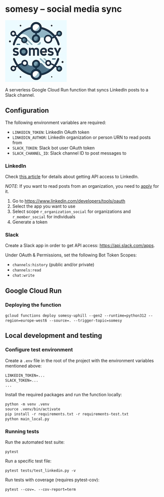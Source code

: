 # somesy – social media sync

![somesy](logo/somesy_200px.jpg)

A serverless Google Cloud Run function that syncs LinkedIn posts to a Slack channel.

## Configuration

The following environment variables are required:

- `LINKEDIN_TOKEN`: LinkedIn OAuth token
- `LINKEDIN_AUTHOR`: LinkedIn organization or person URN to read posts from
- `SLACK_TOKEN`: Slack bot user OAuth token
- `SLACK_CHANNEL_ID`: Slack channel ID to post messages to

### LinkedIn

Check [this article](https://learn.microsoft.com/en-us/linkedin/shared/authentication/getting-access) for details about
getting API access to LinkedIn.

*NOTE*: If you want to read posts from an organization, you need
to [apply](https://learn.microsoft.com/en-us/linkedin/shared/authentication/getting-access#marketing) for it.

1. Go to <https://www.linkedin.com/developers/tools/oauth>
2. Select the app you want to use
3. Select scope `r_organization_social` for organizations and `r_member_social` for individuals
4. Generate a token

### Slack

Create a Slack app in order to get API access: <https://api.slack.com/apps>.

Under OAuth & Permissions, set the following Bot Token Scopes:

- `channels:history` (public and/or private)
- `channels:read`
- `chat:write`

## Google Cloud Run

### Deploying the function

```shell
gcloud functions deploy somesy-uphill --gen2 --runtime=python312 --region=europe-west6 --source=. --trigger-topic=somesy
```

## Local development and testing

### Configure test environment

Create a `.env` file in the root of the project with the environment variables mentioned above:

```text
LINKEDIN_TOKEN=...
SLACK_TOKEN=...
...
```

Install the required packages and run the function locally:

```shell
python -m venv .venv
source .venv/bin/activate
pip install -r requirements.txt -r requirements-test.txt
python main_local.py
```

### Running tests

Run the automated test suite:

```shell
pytest
```

Run a specific test file:

```shell
pytest tests/test_linkedin.py -v
```

Run tests with coverage (requires pytest-cov):

```shell
pytest --cov=. --cov-report=term
```
